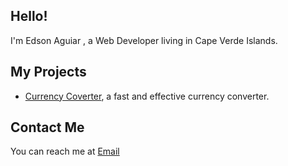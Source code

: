 ## Hello! 
I'm Edson Aguiar , a Web Developer living in Cape Verde Islands.


## My Projects
* <a href="https://currency-converter-red.vercel.app/">Currency Coverter</a>, a fast and effective currency converter.


## Contact Me
You can reach me at <a href= "mailto: iamedsonaguiar@gmail.com">Email</a>


